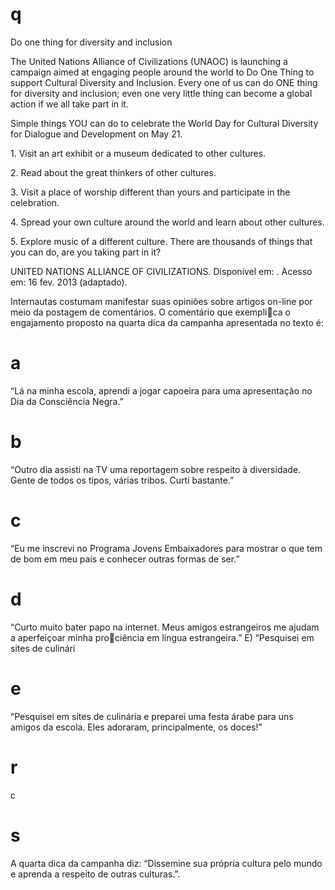 # q
Do one thing for diversity and inclusion

The United Nations Alliance of Civilizations (UNAOC) is launching a campaign aimed at engaging people around the world to Do One Thing to support Cultural Diversity and Inclusion. Every one of us can do ONE thing for diversity and inclusion; even one very little thing can become a global action if we all take part in it.

Simple things YOU can do to celebrate the World Day for Cultural Diversity for Dialogue and Development on May 21.

1\. Visit an art exhibit or a museum dedicated to other cultures.

2\. Read about the great thinkers of other cultures.

3\. Visit a place of worship different than yours and participate in the celebration.

4\. Spread your own culture around the world and learn about other cultures.

5\. Explore music of a different culture. There are thousands of things that you can do, are you taking part in it?

UNITED NATIONS ALLIANCE OF CIVILIZATIONS. Disponível em: . Acesso em: 16 fev. 2013 (adaptado).

Internautas costumam manifestar suas opiniões sobre artigos on-line por meio da postagem de comentários. O comentário que exemplica o engajamento proposto na quarta dica da campanha apresentada no texto é:

# a
“Lá na minha escola, aprendi a jogar capoeira para uma apresentação no Dia da Consciência Negra.”

# b
“Outro dia assisti na TV uma reportagem sobre respeito à diversidade. Gente de todos os tipos, várias tribos. Curti bastante.”

# c
“Eu me inscrevi no Programa Jovens Embaixadores para mostrar o que tem de bom em meu país e conhecer outras formas de ser.”

# d
“Curto muito bater papo na internet. Meus amigos estrangeiros me ajudam a aperfeiçoar minha prociência em língua estrangeira.” E) “Pesquisei em sites de culinári

# e
“Pesquisei em sites de culinária e preparei uma festa árabe para uns amigos da escola. Eles adoraram, principalmente, os doces!”

# r
c

# s
A quarta dica da campanha diz: “Dissemine sua própria cultura pelo mundo e aprenda a respeito de outras culturas.”.
